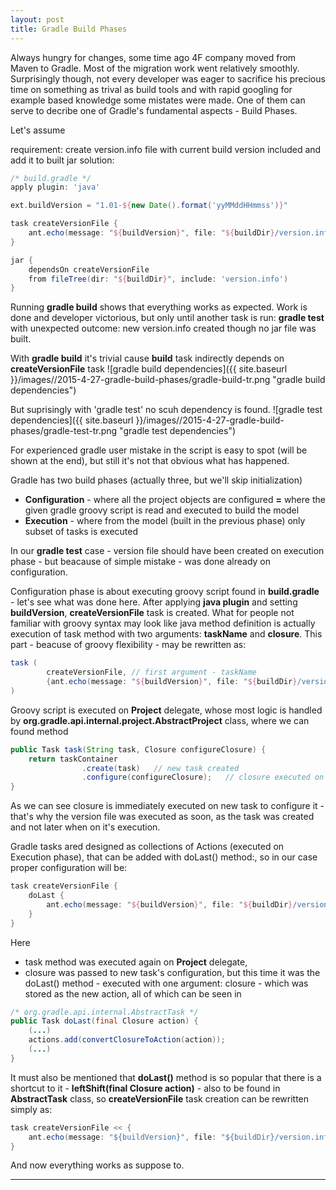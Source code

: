 ```yaml
---
layout: post
title: Gradle Build Phases
---
```


Always hungry for changes, some time ago 4F company moved from Maven to Gradle.
Most of the migration work went relatively smoothly.
Surprisingly though, not every developer was eager to sacrifice his precious time on something as trival as build tools and
with rapid googling for example based knowledge some mistates were made.
One of them can serve to decribe one of Gradle's fundamental aspects - Build Phases.

Let's assume

requirement: create version.info file with current build version included and add it to built jar
solution:
```groovy
/* build.gradle */
apply plugin: 'java'

ext.buildVersion = "1.01-${new Date().format('yyMMddHHmmss')}"

task createVersionFile {
    ant.echo(message: "${buildVersion}", file: "${buildDir}/version.info")
}

jar {
    dependsOn createVersionFile
    from fileTree(dir: "${buildDir}", include: 'version.info')
}
```
Running **gradle build** shows that everything works as expected. Work is done and developer victorious,
but only until another task is run: **gradle test**
with unexpected outcome: new version.info created though no jar file was built.

With **gradle build** it's trivial cause **build** task indirectly depends on **createVersionFile** task
![gradle build dependencies]({{ site.baseurl }}/images//2015-4-27-gradle-build-phases/gradle-build-tr.png "gradle build dependencies")

But suprisingly with 'gradle test' no scuh dependency is found.
![gradle test dependencies]({{ site.baseurl }}/images//2015-4-27-gradle-build-phases/gradle-test-tr.png "gradle test dependencies")

For experienced gradle user mistake in the script is easy to spot (will be shown at the end),
but still it's not that obvious what has happened.

Gradle has two build phases (actually three, but we'll skip initialization)
- **Configuration** - where all the project objects are configured **=** where the given gradle groovy script is read and executed to build the model
- **Execution** - where from the model (built in the previous phase) only subset of tasks is executed 

In our **gradle test** case - version file should have been created on execution phase - but beacause of simple mistake - was done already on configuration.

Configuration phase is about executing groovy script found in **build.gradle** - let's see what was done here.
After applying **java plugin** and setting **buildVersion**, **createVersionFile** task is created.
What for people not familiar with groovy syntax may look like java method definition is actually execution of task method with two arguments:
**taskName** and **closure**.
This part - beacuse of groovy flexibility - may be rewritten as:
```groovy
task (
        createVersionFile, // first argument - taskName
        {ant.echo(message: "${buildVersion}", file: "${buildDir}/version.info")} // second argument - closure
)
```

Groovy script is executed on **Project** delegate, 
whose most logic is handled by **org.gradle.api.internal.project.AbstractProject** class, where we can found method

```java
public Task task(String task, Closure configureClosure) {
	return taskContainer
				.create(task)	// new task created
				.configure(configureClosure);	// closure executed on Task delegate
}
```

As we can see closure is immediately executed on new task to configure it - that's why the version file was executed as soon,
as the task was created and not later when on it's execution.

Gradle tasks ared designed as collections of Actions (executed on Execution phase), that can be added with doLast() method:,
so in our case proper configuration will be:
```groovy
task createVersionFile {
    doLast {
        ant.echo(message: "${buildVersion}", file: "${buildDir}/version.info")
    }
}
```

Here 
- task method was executed again on **Project** delegate,
- closure was passed to new task's configuration, but this time it was the doLast() method - executed with one argument: closure - which was stored as the new action,
all of which can be seen in 
```java
/* org.gradle.api.internal.AbstractTask */
public Task doLast(final Closure action) {
	(...)
	actions.add(convertClosureToAction(action));
	(...)
}
```
It must also be mentioned that **doLast()** method is so popular that there is a shortcut to it - **leftShift(final Closure action)** - also to be found in **AbstractTask** class,
so **createVersionFile** task creation can be rewritten simply as:
```java
task createVersionFile << {
    ant.echo(message: "${buildVersion}", file: "${buildDir}/version.info")
}
```

And now everything works as suppose to.

****



